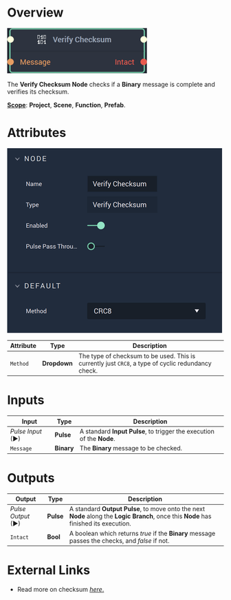 # Overview

![The Verify Checksum Node.](../../.gitbook/assets/verifychecksumnode20241.png)

The **Verify Checksum Node** checks if a **Binary** message is complete and verifies its checksum. 

[**Scope**](../overview.md#scopes): **Project**, **Scene**, **Function**, **Prefab**.

# Attributes

![The Verify Checksum Node Attributes.](../../.gitbook/assets/verifychecksumatts.png)

|Attribute|Type|Description|
|---|---|---|
|`Method`|**Dropdown**|The type of checksum to be used. This is currently just `CRC8`, a type of cyclic redundancy check.|

# Inputs

|Input|Type|Description|
|---|---|---|
|*Pulse Input* (►)|**Pulse**|A standard **Input Pulse**, to trigger the execution of the **Node**.|
|`Message`|**Binary**|The **Binary** message to be checked.|

# Outputs

|Output|Type|Description|
|---|---|---|
|*Pulse Output* (►)|**Pulse**|A standard **Output Pulse**, to move onto the next **Node** along the **Logic Branch**, once this **Node** has finished its execution.|
|`Intact`|**Bool**|A boolean which returns *true* if the **Binary** message passes the checks, and *false* if not.|


# External Links

* Read more on checksum [*here*.](https://en.wikipedia.org/wiki/Checksum)

